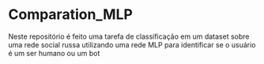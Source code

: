 # Comparation_MLP
Neste repositório é feito uma tarefa de classificação em um dataset sobre uma rede social russa utilizando uma rede MLP para identificar se o usuário é um ser humano ou um bot
